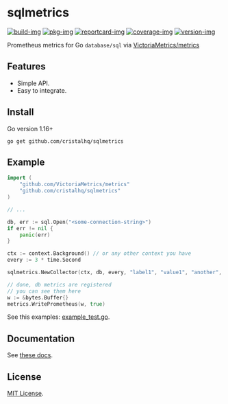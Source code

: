 # sqlmetrics

[![build-img]][build-url]
[![pkg-img]][pkg-url]
[![reportcard-img]][reportcard-url]
[![coverage-img]][coverage-url]
[![version-img]][version-url]

Prometheus metrics for Go `database/sql` via [VictoriaMetrics/metrics](https://github.com/VictoriaMetrics/metrics)

## Features

* Simple API.
* Easy to integrate.

## Install

Go version 1.16+

```
go get github.com/cristalhq/sqlmetrics
```

## Example

```go
import (
    "github.com/VictoriaMetrics/metrics"
    "github.com/cristalhq/sqlmetrics"
)

// ...

db, err := sql.Open("<some-connection-string>")
if err != nil {
    panic(err)
}

ctx := context.Background() // or any other context you have
every := 3 * time.Second

sqlmetrics.NewCollector(ctx, db, every, "label1", "value1", "another", "etc")

// done, db metrics are registered
// you can see them here
w := &bytes.Buffer{}
metrics.WritePrometheus(w, true)
```

See this examples: [example_test.go](https://github.com/cristalhq/sqlmetrics/blob/main/example_test.go).

## Documentation

See [these docs][pkg-url].

## License

[MIT License](LICENSE).

[build-img]: https://github.com/cristalhq/sqlmetrics/workflows/build/badge.svg
[build-url]: https://github.com/cristalhq/sqlmetrics/actions
[pkg-img]: https://pkg.go.dev/badge/cristalhq/sqlmetrics
[pkg-url]: https://pkg.go.dev/github.com/cristalhq/sqlmetrics
[reportcard-img]: https://goreportcard.com/badge/cristalhq/sqlmetrics
[reportcard-url]: https://goreportcard.com/report/cristalhq/sqlmetrics
[coverage-img]: https://codecov.io/gh/cristalhq/sqlmetrics/branch/main/graph/badge.svg
[coverage-url]: https://codecov.io/gh/cristalhq/sqlmetrics
[version-img]: https://img.shields.io/github/v/release/cristalhq/sqlmetrics
[version-url]: https://github.com/cristalhq/sqlmetrics/releases
